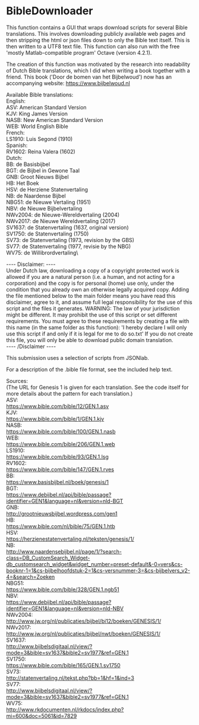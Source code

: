 # BibleDownloader
This function contains a GUI that wraps download scripts for several Bible translations. This involves downloading publicly available web pages and then stripping the html or json files down to only the Bible text itself. This is then written to a UTF8 text file. This function can also run with the free 'mostly Matlab-compatible program' Octave (version 4.2.1).

The creation of this function was motivated by the research into readability of Dutch Bible translations, which I did when writing a book together with a friend. This book ('Door de bomen van het Bijbelwoud') now has an accompanying website: https://www.bijbelwoud.nl

Available Bible translations:\
  English:\
ASV: American Standard Version\
KJV: King James Version\
NASB: New American Standard Version\
WEB: World English Bible\
  French:\
LS1910: Luis Segond (1910)\
  Spanish:\
RV1602: Reina Valera (1602)\
  Dutch:\
BB: de Basisbijbel\
BGT: de Bijbel in Gewone Taal\
GNB: Groot Nieuws Bijbel\
HB: Het Boek\
HSV: de Herziene Statenvertaling\
NB: de Naardense Bijbel\
NBG51: de Nieuwe Vertaling (1951)\
NBV: de Nieuwe Bijbelvertaling\
NWv2004: de Nieuwe-Wereldvertaling (2004)\
NWv2017: de Nieuwe Wereldvertaling (2017)\
SV1637: de Statenvertaling (1637, original version)\
SV1750: de Statenvertaling (1750)\
SV73: de Statenvertaling (1973, revision by the GBS)\
SV77: de Statenvertaling (1977, revisie by the NBG)\
WV75: de Willibrordvertaling\

---- Disclaimer: ---- \
Under Dutch law, downloading a copy of a copyright protected work is allowed if you are a natural person (i.e. a human, and not acting for a corporation) and the copy is for personal (home) use only, under the condition that you already own an otherwise legally acquired copy. Adding the file mentioned below to the main folder means you have read this disclaimer, agree to it, and assume full legal responsibility for the use of this script and the files it generates.
WARNING: The law of your jurisdiction might be different. It may prohibit the use of this script or set different requirements.
You must agree to these requirements by creating a file with this name (in the same folder as this function):
'I hereby declare I will only use this script if and only if it is legal for me to do so.txt'
If you do not create this file, you will only be able to download public domain translation.  
---- /Disclaimer ----

This submission uses a selection of scripts from JSONlab.

For a description of the .bible file format, see the included help text.

Sources:\
(The URL for Genesis 1 is given for each translation. See the code itself for more details about the pattern for each translation.)\
ASV:\
https://www.bible.com/bible/12/GEN.1.asv  
KJV:  
https://www.bible.com/bible/1/GEN.1.kjv  
NASB:  
https://www.bible.com/bible/100/GEN.1.nasb  
WEB:  
https://www.bible.com/bible/206/GEN.1.web  
LS1910:  
https://www.bible.com/bible/93/GEN.1.lsg  
RV1602:  
https://www.bible.com/bible/147/GEN.1.rves  
BB:  
https://www.basisbijbel.nl/boek/genesis/1  
BGT:  
https://www.debijbel.nl/api/bible/passage?identifier=GEN1&language=nl&version=nld-BGT  
GNB:  
http://grootnieuwsbijbel.wordpress.com/gen1  
HB:  
https://www.bible.com/nl/bible/75/GEN.1.htb  
HSV:  
https://herzienestatenvertaling.nl/teksten/genesis/1/  
NB:  
http://www.naardensebijbel.nl/page/1/?search-class=DB_CustomSearch_Widget-db_customsearch_widget&widget_number=preset-default&-0=vers&cs-booknr-1=1&cs-bijbelhoofdstuk-2=1&cs-versnummer-3=&cs-bijbelvers_v2-4=&search=Zoeken  
NBG51:  
https://www.bible.com/bible/328/GEN.1.ngb51  
NBV:  
https://www.debijbel.nl/api/bible/passage?identifier=GEN1&language=nl&version=nld-NBV  
NWv2004:  
http://www.jw.org/nl/publicaties/bijbel/bi12/boeken/GENESIS/1/  
NWv2017:  
http://www.jw.org/nl/publicaties/bijbel/nwt/boeken/GENESIS/1/  
SV1637:  
http://www.bijbelsdigitaal.nl/view/?mode=3&bible=sv1637&bible2=sv1977&ref=GEN.1  
SV1750:  
https://www.bible.com/bible/165/GEN.1.sv1750  
SV73:  
http://statenvertaling.nl/tekst.php?bb=1&hf=1&ind=3  
SV77:  
http://www.bijbelsdigitaal.nl/view/?mode=3&bible=sv1637&bible2=sv1977&ref=GEN.1  
WV75:  
http://www.rkdocumenten.nl/rkdocs/index.php?mi=600&doc=5061&id=7829
